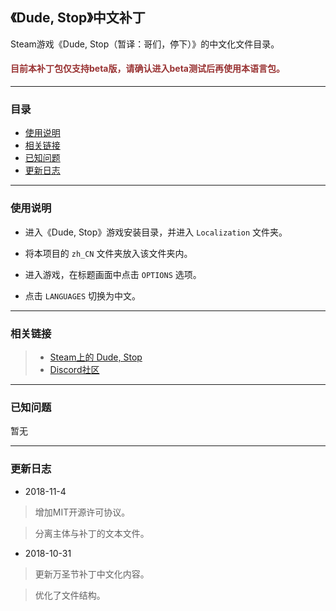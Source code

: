 ## 《Dude, Stop》中文补丁

Steam游戏《Dude, Stop（暂译：哥们，停下）》的中文化文件目录。

#### <span style="color: #933; font-weight: bold;">目前本补丁包仅支持beta版，请确认进入beta测试后再使用本语言包。</span>

------

### 目录

* [使用说明](#使用说明-1)
* [相关链接](#相关链接-1)
* [已知问题](#已知问题-1)
* [更新日志](#更新日志-1)

------

### <span id="使用说明-1">使用说明</span>

* 进入《Dude, Stop》游戏安装目录，并进入 ```Localization``` 文件夹。

* 将本项目的 ```zh_CN``` 文件夹放入该文件夹内。

* 进入游戏，在标题画面中点击 ```OPTIONS``` 选项。

* 点击 ```LANGUAGES``` 切换为中文。

------

### <span id="相关链接-1">相关链接</spam>

> * [Steam上的 Dude, Stop](https://store.steampowered.com/app/574560/Dude_Stop/)
> * [Discord社区](https://discord.gg/vdge2Vh)

------

### <span id="已知问题-1">已知问题</spam>

暂无

------


### <span id="更新日志-1">更新日志</span>

* 2018-11-4

> 增加MIT开源许可协议。

> 分离主体与补丁的文本文件。

* 2018-10-31

> 更新万圣节补丁中文化内容。

> 优化了文件结构。